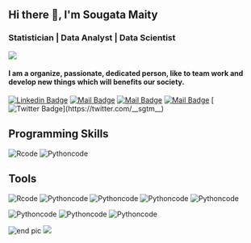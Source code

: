 ##          Hi there 👋, I'm Sougata Maity
### Statistician | Data Analyst | Data Scientist

![](https://t4.ftcdn.net/jpg/03/03/16/85/240_F_303168513_hKdmYEegVUuGU1UwVi8hMNSmqRDNJTBq.jpg?style=centerme)

<!--[](https://marvel-b1-cdn.bc0a.com/f00000000234031/www.pacificu.edu/sites/default/files/styles/page_banner/public/DataScience_Banner.jpg?itok=A3Y_n3bK)-->


#### I am a organize, passionate, dedicated person, like to team work and develop new things which will benefits our society.

[![Linkedin Badge](https://img.shields.io/badge/-Linkedin-0e76a8?style=flat&labelColor=0e76a8&logo=linkedin&logoColor=white)](https://www.linkedin.com/in/sougata-maity-sgtm/)
[![Mail Badge](https://img.shields.io/badge/-Gmail-c0392b?style=flat&labelColor=c0392b&logo=gmail&logoColor=white)](mailto:issougatamaity724@gmail.com)
[![Mail Badge](https://img.shields.io/badge/-facebook-0e76a8?style=flat&labelColor=0e76a8&logo=facebook&logoColor=white)](https://www.facebook.com/sgtm02/)
[![Mail Badge](https://img.shields.io/badge/-Instragram-e84393?style=flat&labelColor=e84393&logo=instagram&logoColor=white)](https://www.instagram.com/sougatamaity2/)
[![Twitter Badge](https://img.shields.io/badge/-@__sgtm__-1ca0f1?style=flat&labelColor=1ca0f1&logo=twitter&logoColor=white&link=https://twitter.com/__sgtm__)](https://twitter.com/__sgtm__)


## Programming Skills
![Rcode](https://img.shields.io/badge/code-R-blue?logo=R&logoColor=white)
![Pythoncode](https://img.shields.io/badge/code-python-orange?logo=Python&logoColor=white)

## Tools
![Rcode](https://img.shields.io/badge/.-RStudio-blue?logo=RStudio&logoColor=white)
![Pythoncode](https://img.shields.io/badge/.-Anaconda-success?logo=Anaconda&logoColor=white)
![Pythoncode](https://img.shields.io/badge/.-Jupyter-orange?logo=Jupyter&logoColor=white)
![Pythoncode](https://img.shields.io/badge/.-VSCode-blueviolet?logo=VisualStudioCode&logoColor=white)
![Pythoncode](https://img.shields.io/badge/.-Pycharm-brightgreen?logo=Pycharm&logoColor=white)

![Pythoncode](https://img.shields.io/badge/.-Excel-brightgreen?logo=MicrosoftExcel&logoColor=white)
![Pythoncode](https://img.shields.io/badge/.-Word-blue?logo=MicrosoftWord&logoColor=white)
![Pythoncode](https://img.shields.io/badge/.-Powerpoint-red?logo=MicrosoftPowerpoint&logoColor=white)



![end pic](https://scontent.fccu2-1.fna.fbcdn.net/v/t39.30808-6/270125844_3127154310900955_3600546872770347180_n.jpg?_nc_cat=105&ccb=1-5&_nc_sid=730e14&_nc_ohc=CInnkwDr5_kAX9hf3x1&tn=WutvZRzvwZ5UucUK&_nc_ht=scontent.fccu2-1.fna&oh=00_AT-8CiOX_Y97N1YLpiMH6zT8AwgVn5_UywV2VxLnEJ4Xuw&oe=61DD617C)
![](https://t4.ftcdn.net/jpg/03/67/97/69/240_F_367976903_lCt4GqXV60BH6SFzDx85pIKlClnJMnnx.jpg)
